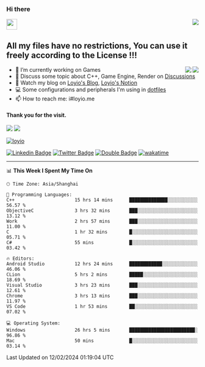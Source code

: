 <h3 align="left">Hi there</h3>
<img src='https://em-content.zobj.net/source/animated-noto-color-emoji/356/waving-hand_light-skin-tone_1f44b-1f3fb_1f3fb.gif' width='28' />
<a align="right" href="https://github.com/loyio/loyio/blob/master/STAR/README.md"><img align="right" src="https://img.shields.io/badge/LOYIO-STAR-green" /></a>

## All my files have no restrictions, You can use it freely according to the License !!!

<a href="https://github.com/loyio#gh-light-mode-only">
     <img align="right"  src="https://loy-readme.vercel.app/api/top-langs/?username=loyio&langs_count=6&hide=css,html,jupyter%20notebook" />
</a>

<a href="https://github.com/loyio#gh-dark-mode-only">
  <img align="right"  src="https://loy-readme.vercel.app/api/top-langs/?username=loyio&langs_count=6&theme=slateorange&hide=css,html,jupyter%20notebook" />
</a>



- 🔭 I’m currently working on Games
- 💬 Discuss some topic about C++, Game Engine, Render on [Discussions](https://github.com/loyio/loyio/discussions)
- 📔 Watch my blog on [Loyio's Blog](https://loyio.me), [Loyio's Notion](https://loyio.notion.site/loyio/Loyio-s-Dashboard-2f56bd29222a445ea9d9e8802a1ac83b)
- 💻 Some configurations and peripherals I'm using in [dotfiles](https://github.com/loyio/dotfiles)
- 📫 How to reach me: i#loyio.me


#### Thank you for the visit.
<img src="http://profile-counter.glitch.me/loyio/count.svg" />

<img src="https://loy-readme.vercel.app/api?username=loyio&show_icons=true&hide=stars&include_all_commits=true&hide_title=true&theme=slateorange" />

     

[![loyio](https://github-profile-trophy.vercel.app/?username=loyio&theme=onedark&column=4)](https://github.com/loyio)

[![Linkedin Badge](https://img.shields.io/badge/-@loyio-0077b5?style=flat-square&logo=Linkedin&logoColor=white&labelColor=0077b5&link=https://www.linkedin.com/in/loyio-hex-363172158/)](https://www.linkedin.com/in/loyio-hex-363172158/)
[![Twitter Badge](https://img.shields.io/badge/-@loyiome-000000?style=flat-square&labelColor=000000&logo=x&logoColor=white&link=https://twitter.com/loyiome)](https://twitter.com/loyiome)
[![Double Badge](https://img.shields.io/badge/@loyio-007722?style=flat&logo=Douban&logoColor=white)](https://www.douban.com/people/susmote)
[![wakatime](https://wakatime.com/badge/user/c0ddc104-5a20-41d1-ab9a-c4d9ea20a4d9.svg)](https://wakatime.com/@c0ddc104-5a20-41d1-ab9a-c4d9ea20a4d9)

-------
<!--START_SECTION:waka-->
📊 **This Week I Spent My Time On** 

```text
🕑︎ Time Zone: Asia/Shanghai

💬 Programming Languages: 
C++                      15 hrs 14 mins      ██████████████░░░░░░░░░░░   56.57 % 
ObjectiveC               3 hrs 32 mins       ███░░░░░░░░░░░░░░░░░░░░░░   13.12 % 
Work                     2 hrs 57 mins       ███░░░░░░░░░░░░░░░░░░░░░░   11.00 % 
C                        1 hr 32 mins        █░░░░░░░░░░░░░░░░░░░░░░░░   05.71 % 
C#                       55 mins             █░░░░░░░░░░░░░░░░░░░░░░░░   03.42 % 

🔥 Editors: 
Android Studio           12 hrs 24 mins      ████████████░░░░░░░░░░░░░   46.06 % 
CLion                    5 hrs 2 mins        █████░░░░░░░░░░░░░░░░░░░░   18.69 % 
Visual Studio            3 hrs 23 mins       ███░░░░░░░░░░░░░░░░░░░░░░   12.61 % 
Chrome                   3 hrs 13 mins       ███░░░░░░░░░░░░░░░░░░░░░░   11.97 % 
VS Code                  1 hr 53 mins        ██░░░░░░░░░░░░░░░░░░░░░░░   07.02 % 

💻 Operating System: 
Windows                  26 hrs 5 mins       ████████████████████████░   96.86 % 
Mac                      50 mins             █░░░░░░░░░░░░░░░░░░░░░░░░   03.14 % 
```


 Last Updated on 12/02/2024 01:19:04 UTC
<!--END_SECTION:waka-->
